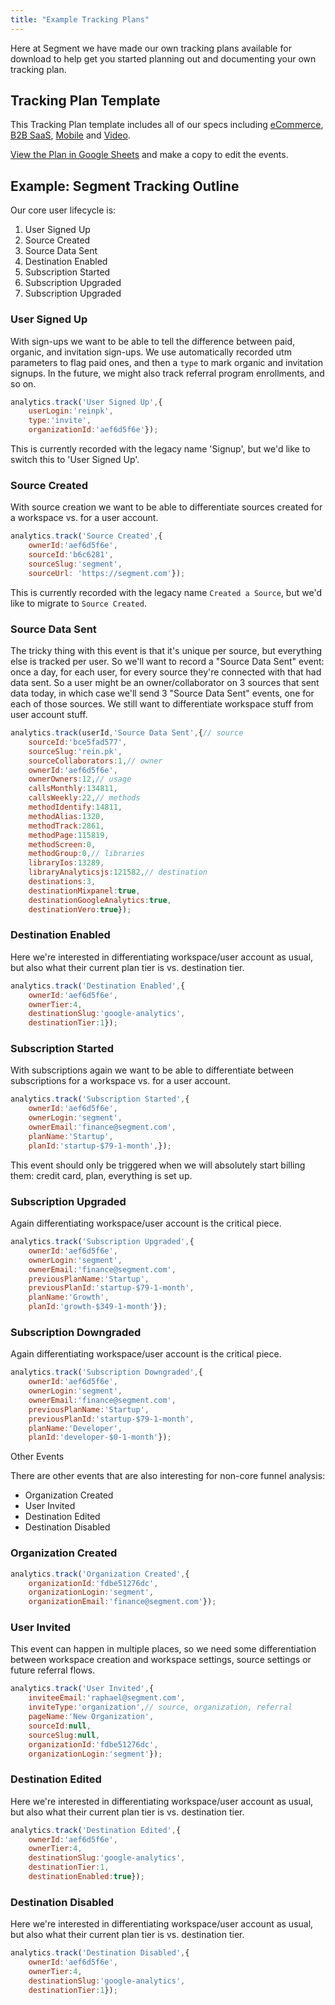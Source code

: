 ```yaml
---
title: "Example Tracking Plans"
---
```


Here at Segment we have made our own tracking plans available for download to help get you started planning out and documenting your own tracking plan.

## Tracking Plan Template

This Tracking Plan template includes all of our specs including [eCommerce](/docs/connections/spec/ecommerce/v2/), [B2B SaaS](/docs/connections/spec/mobile/), [Mobile](/docs/connections/spec/mobile/) and [Video](/docs/connections/spec/video/).

[View the Plan in Google Sheets](https://docs.google.com/spreadsheets/d/1ZHGfNrCxBQbEyevmVxNoU0DGjb8cJMro1iwIRZLWjPw/view) and make a copy to edit the events.

## Example: Segment Tracking Outline

Our core user lifecycle is:

1.  User Signed Up
2.  Source Created
3.  Source Data Sent
4.  Destination Enabled
5.  Subscription Started
6.  Subscription Upgraded
7.  Subscription Upgraded

### User Signed Up

With sign-ups we want to be able to tell the difference between paid, organic, and invitation sign-ups. We use automatically recorded utm parameters to flag paid ones, and then a `type` to mark organic and invitation signups. In the future, we might also track referral program enrollments, and so on.

```js
analytics.track('User Signed Up',{
    userLogin:'reinpk',
    type:'invite',
    organizationId:'aef6d5f6e'});
```

This is currently recorded with the legacy name 'Signup', but we'd like to switch this to 'User Signed Up'.

### Source Created

With source creation we want to be able to differentiate sources created for a workspace vs. for a user account.

```js
analytics.track('Source Created',{
    ownerId:'aef6d5f6e',
    sourceId:'b6c6281',
    sourceSlug:'segment',
    sourceUrl: 'https://segment.com'});
```

This is currently recorded with the legacy name `Created a Source`, but we'd like to migrate to `Source Created`.

### Source Data Sent

The tricky thing with this event is that it's unique per source, but everything else is tracked per user. So we'll want to record a "Source Data Sent" event: once a day, for each user, for every source they're connected with that had data sent. So a user might be an owner/collaborator on 3 sources that sent data today, in which case we'll send 3 "Source Data Sent" events, one for each of those sources. We still want to differentiate workspace stuff from user account stuff.

```js
analytics.track(userId,'Source Data Sent',{// source
    sourceId:'bce5fad577',
    sourceSlug:'rein.pk',
    sourceCollaborators:1,// owner
    ownerId:'aef6d5f6e',
    ownerOwners:12,// usage
    callsMonthly:134811,
    callsWeekly:22,// methods
    methodIdentify:14811,
    methodAlias:1320,
    methodTrack:2861,
    methodPage:115819,
    methodScreen:0,
    methodGroup:0,// libraries
    libraryIos:13289,
    libraryAnalyticsjs:121582,// destination
    destinations:3,
    destinationMixpanel:true,
    destinationGoogleAnalytics:true,
    destinationVero:true});
```

### Destination Enabled

Here we're interested in differentiating workspace/user account as usual, but also what their current plan tier is vs. destination tier.

```js
analytics.track('Destination Enabled',{
    ownerId:'aef6d5f6e',
    ownerTier:4,
    destinationSlug:'google-analytics',
    destinationTier:1});
```

### Subscription Started

With subscriptions again we want to be able to differentiate between subscriptions for a workspace vs. for a user account.

```js
analytics.track('Subscription Started',{
    ownerId:'aef6d5f6e',
    ownerLogin:'segment',
    ownerEmail:'finance@segment.com',
    planName:'Startup',
    planId:'startup-$79-1-month',});
```

This event should only be triggered when we will absolutely start billing them: credit card, plan, everything is set up.

### Subscription Upgraded

Again differentiating workspace/user account is the critical piece.

```js
analytics.track('Subscription Upgraded',{
    ownerId:'aef6d5f6e',
    ownerLogin:'segment',
    ownerEmail:'finance@segment.com',
    previousPlanName:'Startup',
    previousPlanId:'startup-$79-1-month',
    planName:'Growth',
    planId:'growth-$349-1-month'});
```

### Subscription Downgraded

Again differentiating workspace/user account is the critical piece.

```js
analytics.track('Subscription Downgraded',{
    ownerId:'aef6d5f6e',
    ownerLogin:'segment',
    ownerEmail:'finance@segment.com',
    previousPlanName:'Startup',
    previousPlanId:'startup-$79-1-month',
    planName:'Developer',
    planId:'developer-$0-1-month'});
```

Other Events

There are other events that are also interesting for non-core funnel analysis:

- Organization Created
- User Invited
- Destination Edited
- Destination Disabled

### Organization Created

```js
analytics.track('Organization Created',{
    organizationId:'fdbe51276dc',
    organizationLogin:'segment',
    organizationEmail:'finance@segment.com'});
```

### User Invited

This event can happen in multiple places, so we need some differentiation between workspace creation and workspace settings, source settings or future referral flows.

```js
analytics.track('User Invited',{
    inviteeEmail:'raphael@segment.com',
    inviteType:'organization',// source, organization, referral
    pageName:'New Organization',
    sourceId:null,
    sourceSlug:null,
    organizationId:'fdbe51276dc',
    organizationLogin:'segment'});
```

### Destination Edited

Here we're interested in differentiating workspace/user account as usual, but also what their current plan tier is vs. destination tier.

```js
analytics.track('Destination Edited',{
    ownerId:'aef6d5f6e',
    ownerTier:4,
    destinationSlug:'google-analytics',
    destinationTier:1,
    destinationEnabled:true});
```

### Destination Disabled

Here we're interested in differentiating workspace/user account as usual, but also what their current plan tier is vs. destination tier.

```js
analytics.track('Destination Disabled',{
    ownerId:'aef6d5f6e',
    ownerTier:4,
    destinationSlug:'google-analytics',
    destinationTier:1});
```
